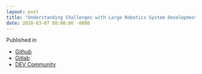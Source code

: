 ```yaml
---
layout: post
title: "Understanding Challenges with Large Robotics System Development"
date: 2020-03-07 00:00:00 -0800
---
```


Published in

- [Github](https://github.com/mjyc/robosysdev-notes/-/blob/master/post.md)
- [Gitlab](https://gitlab.com/mjyc/robosysdev-notes/-/blob/master/post.md)
- [DEV Community](https://dev.to/mjyc/understanding-challenges-with-large-robotics-system-development-35b7)

